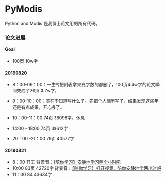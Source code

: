 # PyModis
Python and Modis
是我博士论文用的所有代码。

### 论文进展

#### Goal

- 100页 10w字

#### 20190820

- 8：00-09：00：一生气把附表拿来充字数的都删了，100页4.4w字的论文瞬间变成了76页 3.7w字。
- 9：00-10：00：实在不知道写什么了。先把个人简历写了，结果发现这些年还是有点成果，开心多了。
- 10：00-11：00 74页 38098字。休息


- 14:00 - 18:00 74页 38612字
- 20：00 -21：00 79页 40577字

#### 20190821

- 8：00 开工 背景音：[【陪你学习】安静地学习两个小时吧](https://www.bilibili.com/video/av29322161/)
- 10:00 83页 42720字 背景音：[【陪你学习】打开视频，陪你安静地学两小时吧](https://www.bilibili.com/video/av24874688/?spm_id_from=333.788.videocard.1)
- 11：00 84 43634字
